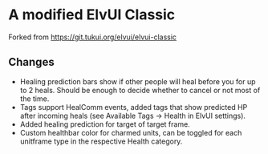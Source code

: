 # A modified ElvUI Classic

Forked from https://git.tukui.org/elvui/elvui-classic

## Changes

* Healing prediction bars show if other people will heal before you for up to 2 heals. Should be enough to decide whether to cancel or not most of the time.
* Tags support HealComm events, added tags that show predicted HP after incoming heals (see Available Tags -> Health in ElvUI settings).
* Added healing prediction for target of target frame.
* Custom healthbar color for charmed units, can be toggled for each unitframe type in the respective Health category.